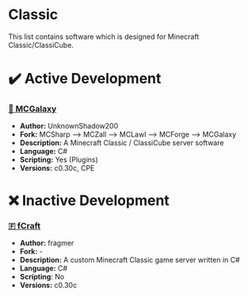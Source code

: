 # Classic
This list contains software which is designed for Minecraft Classic/ClassiCube.

# ✔️ Active Development
### [🌌 MCGalaxy](https://github.com/ClassiCube/MCGalaxy)
- **Author:** UnknownShadow200
- **Fork:** MCSharp --> MCZall --> MCLawl --> MCForge --> MCGalaxy
- **Description:** A Minecraft Classic / ClassiCube server software
- **Language:** C#
- **Scripting:** Yes (Plugins)
- **Versions:** c0.30c, CPE

# ❌ Inactive Development
### [🇫 fCraft](https://web.archive.org/web/20210116033515/https://www.fcraft.net/)
- **Author:** fragmer
- **Fork:** -
- **Description:** A custom Minecraft Classic game server written in C#
- **Language:** C#
- **Scripting**: No
- **Versions:** c0.30c
